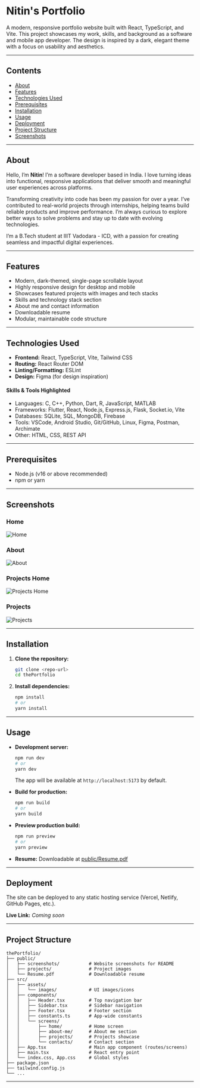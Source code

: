 # Nitin's Portfolio

A modern, responsive portfolio website built with React, TypeScript, and Vite. This project showcases my work, skills, and background as a software and mobile app developer. The design is inspired by a dark, elegant theme with a focus on usability and aesthetics.

---

## Contents

- [About](#about)
- [Features](#features)
- [Technologies Used](#technologies-used)
- [Prerequisites](#prerequisites)
- [Installation](#installation)
- [Usage](#usage)
- [Deployment](#deployment)
- [Project Structure](#project-structure)
- [Screenshots](#screenshots)

---

## About

Hello, I’m **Nitin**! I’m a software developer based in India. I love turning ideas into functional, responsive applications that deliver smooth and meaningful user experiences across platforms.

Transforming creativity into code has been my passion for over a year. I’ve contributed to real-world projects through internships, helping teams build reliable products and improve performance. I’m always curious to explore better ways to solve problems and stay up to date with evolving technologies.

I’m a B.Tech student at IIIT Vadodara - ICD, with a passion for creating seamless and impactful digital experiences.

---

## Features

- Modern, dark-themed, single-page scrollable layout
- Highly responsive design for desktop and mobile
- Showcases featured projects with images and tech stacks
- Skills and technology stack section
- About me and contact information
- Downloadable resume
- Modular, maintainable code structure

---

## Technologies Used

- **Frontend:** React, TypeScript, Vite, Tailwind CSS
- **Routing:** React Router DOM
- **Linting/Formatting:** ESLint
- **Design:** Figma (for design inspiration)

#### Skills & Tools Highlighted

- Languages: C, C++, Python, Dart, R, JavaScript, MATLAB
- Frameworks: Flutter, React, Node.js, Express.js, Flask, Socket.io, Vite
- Databases: SQLite, SQL, MongoDB, Firebase
- Tools: VSCode, Android Studio, Git/GitHub, Linux, Figma, Postman, Archimate
- Other: HTML, CSS, REST API

---

## Prerequisites

- Node.js (v16 or above recommended)
- npm or yarn

---

## Screenshots

### Home

![Home](public/screenshots/home.png)

### About

![About](public/screenshots/about.png)

### Projects Home

![Projects Home](public/screenshots/projects-home.png)

### Projects

![Projects](public/screenshots/projects.png)

---

## Installation

1. **Clone the repository:**
   ```bash
   git clone <repo-url>
   cd thePortfolio
   ```
2. **Install dependencies:**
   ```bash
   npm install
   # or
   yarn install
   ```

---

## Usage

- **Development server:**

  ```bash
  npm run dev
  # or
  yarn dev
  ```

  The app will be available at `http://localhost:5173` by default.

- **Build for production:**

  ```bash
  npm run build
  # or
  yarn build
  ```

- **Preview production build:**

  ```bash
  npm run preview
  # or
  yarn preview
  ```

- **Resume:** Downloadable at [public/Resume.pdf](public/Resume.pdf)

---

## Deployment

The site can be deployed to any static hosting service (Vercel, Netlify, GitHub Pages, etc.).

**Live Link:** _Coming soon_

---

## Project Structure

```
thePortfolio/
├── public/
│   ├── screenshots/           # Website screenshots for README
│   ├── projects/              # Project images
│   └── Resume.pdf             # Downloadable resume
├── src/
│   ├── assets/
│   │   └── images/            # UI images/icons
│   ├── components/
│   │   ├── Header.tsx         # Top navigation bar
│   │   ├── Sidebar.tsx        # Sidebar navigation
│   │   ├── Footer.tsx         # Footer section
│   │   ├── constants.ts       # App-wide constants
│   │   └── screens/
│   │       ├── home/          # Home screen
│   │       ├── about-me/      # About me section
│   │       ├── projects/      # Projects showcase
│   │       └── contacts/      # Contact section
│   ├── App.tsx                # Main app component (routes/screens)
│   ├── main.tsx               # React entry point
│   └── index.css, App.css     # Global styles
├── package.json
├── tailwind.config.js
└── ...
```

---
